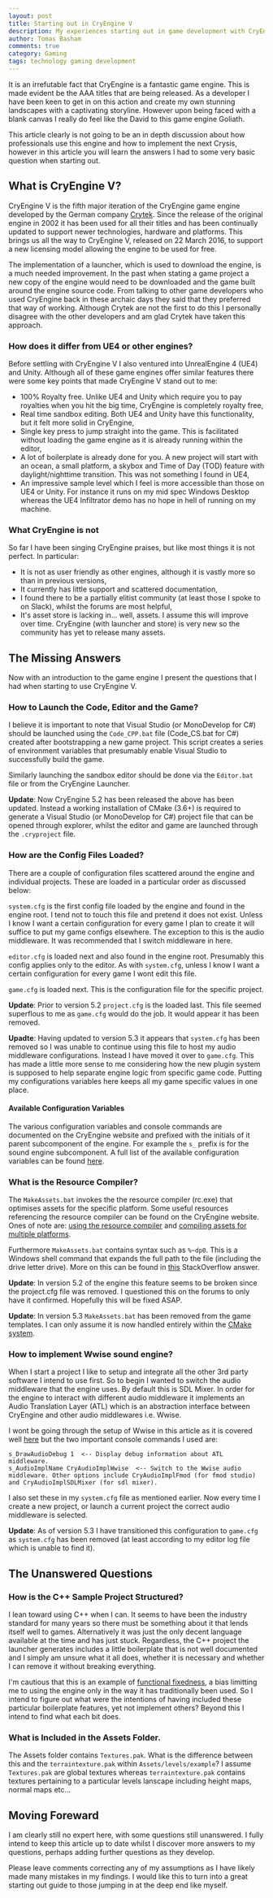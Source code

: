 ```yaml
---
layout: post
title: Starting out in CryEngine V
description: My experiences starting out in game development with CryEngine V.
author: Tomas Basham
comments: true
category: Gaming
tags: technology gaming development
---
```

It is an irrefutable fact that CryEngine is a fantastic game engine. This is made evident be the AAA titles that are being released. As a developer I have been keen to get in on this action and create my own stunning landscapes with a captivating storyline. However upon being faced with a blank canvas I really do feel like the David to this game engine Goliath.

This article clearly is not going to be an in depth discussion about how professionals use this engine and how to implement the next Crysis, however in this article you will learn the answers I had to some very basic question when starting out.

## What is CryEngine V?

CryEngine V is the fifth major iteration of the CryEngine game engine developed by the German company [Crytek](http://www.crytek.com/). Since the release of the original engine in 2002 it has been used for all their titles and has been continually updated to support newer technologies, hardware and platforms. This brings us all the way to CryEngine V, released on 22 March 2016, to support a new licensing model allowing the engine to be used for free.

The implementation of a launcher, which is used to download the engine, is a much needed improvement. In the past when stating a game project a new copy of the engine would need to be downloaded and the game built around the engine source code. From talking to other game developers who used CryEngine back in these archaic days they said that they preferred that way of working. Although Crytek are not the first to do this I personally disagree with the other developers and am glad Crytek have taken this approach.

### How does it differ from UE4 or other engines?

Before settling with CryEngine V I also ventured into UnrealEngine 4 (UE4) and Unity. Although all of these game engines offer similar features there were some key points that made CryEngine V stand out to me:

- 100% Royalty free. Unlike UE4 and Unity which require you to pay royalties when you hit the big time, CryEngine is completely royalty free,
- Real time sandbox editing. Both UE4 and Unity have this functionality, but it felt more solid in CryEngine,
- Single key press to jump straight into the game. This is facilitated without loading the game engine as it is already running within the editor,
- A lot of boilerplate is already done for you. A new project will start with an ocean, a small platform, a skybox and Time of Day (TOD) feature with daylight/nighttime transition. This was not something I found in UE4,
- An impressive sample level which I feel is more accessible than those on UE4 or Unity. For instance it runs on my mid spec Windows Desktop whereas the UE4 Infiltrator demo has no hope in hell of running on my machine.

### What CryEngine is not

So far I have been singing CryEngine praises, but like most things it is not perfect. In particular:

- It is not as user friendly as other engines, although it is vastly more so than in previous versions,
- It currently has little support and scattered documentation,
- I found there to be a partially elitist community (at least those I spoke to on Slack), whilst the forums are most helpful,
- It's asset store is lacking in... well, assets. I assume this will improve over time. CryEngine (with launcher and store) is very new so the community has yet to release many assets.

## The Missing Answers

Now with an introduction to the game engine I present the questions that I had when starting to use CryEngine V.

### How to Launch the Code, Editor and the Game?

I believe it is important to note that Visual Studio (or MonoDevelop for C#) should be launched using the `Code_CPP.bat` file (Code_CS.bat for C#) created after bootstrapping a new game project. This script creates a series of environment variables that presumably enable Visual Studio to successfully build the game.

Similarly launching the sandbox editor should be done via the `Editor.bat` file or from the CryEngine Launcher.

**Update**: Now CryEngine 5.2 has been released the above has been updated. Instead a working installation of CMake (3.6+) is required to generate a Visual Studio (or MonoDevelop for C#) project file that can be opened through explorer, whilst the editor and game are launched through the `.cryproject` file.

### How are the Config Files Loaded?

There are a couple of configuration files scattered around the engine and individual projects. These are loaded in a particular order as discussed below:

`system.cfg` is the first config file loaded by the engine and found in the engine root. I tend not to touch this file and pretend it does not exist. Unless I know I want a certain configuration for every game I plan to create it will suffice to put my game configs elsewhere. The exception to this is the audio middleware. It was recommended that I switch middleware in here.

`editor.cfg` is loaded next and also found in the engine root. Presumably this config applies only to the editor. As with `system.cfg`, unless I know I want a certain configuration for every game I wont edit this file.

`game.cfg` is loaded next. This is the configuration file for the specific project.

**Update**: Prior to version 5.2 `project.cfg` is the loaded last. This file seemed superflous to me as `game.cfg` would do the job. It would appear it has been removed.

**Upadte**: Having updated to version 5.3 it appears that `system.cfg` has been removed so I was unable to continue using this file to host my audio middleware configurations. Instead I have moved it over to `game.cfg`. This has made a little more sense to me considering how the new plugin system is supposed to help separate engine logic from specific game code. Putting my configurations variables here keeps all my game specific values in one place.

#### Available Configuration Variables

The various configuration variables and console commands are documented on the CryEngine website and prefixed with the initials of it parent subcomponent of the engine. For example the `s_` prefix is for the sound engine subcomponent. A full list of the available configuration variables can be found [here](http://docs.cryengine.com/display/CRYAUTOGEN/Home).

### What is the Resource Compiler?

The `MakeAssets.bat` invokes the the resource compiler (rc.exe) that optimises assets for the specific platform. Some useful resources referencing the resource compiler can be found on the CryEngine website. Ones of note are: [using the resource compiler](http://docs.cryengine.com/display/SDKDOC2/Using+the+Resource+Compiler) and [compiling assets for multiple platforms](http://docs.cryengine.com/display/CEPROG/Compiling+Assets+for+Multiple+Platforms).

Furthermore `MakeAssets.bat` contains syntax such as `%~dp0`. This is a Windows shell command that expands the full path to the file (including the drive letter drive). More on this can be found in [this](http://stackoverflow.com/a/5034119) StackOverflow answer.

**Update**: In version 5.2 of the engine this feature seems to be broken since the project.cfg file was removed. I questioned this on the forums to only have it confirmed. Hopefully this will be fixed ASAP.

**Update**: In version 5.3 `MakeAssets.bat` has been removed from the game templates. I can only assume it is now handled entirely within the [CMake system](http://docs.cryengine.com/display/CEPROG/CMake).

### How to implement Wwise sound engine?

When I start a project I like to setup and integrate all the other 3rd party software I intend to use first. So to begin I wanted to switch the audio middleware that the engine uses. By default this is SDL Mixer. In order for the engine to interact with different audio middleware it implements an Audio Translation Layer (ATL) which is an abstraction interface between CryEngine and other audio middlewares i.e. Wwise.

I wont be going through the setup of Wwise in this article as it is covered well [here](http://docs.cryengine.com/display/CEMANUAL/Setting+up+Wwise+for+CRYENGINE) but the two important console commands I used are:

    s_DrawAudioDebug 1  <-- Display debug information about ATL middleware.
    s_AudioImplName CryAudioImplWwise  <-- Switch to the Wwise audio middleware. Other options include CryAudioImplFmod (for fmod studio) and CryAudioImplSDLMixer (for sdl mixer).

I also set these in my `system.cfg` file as mentioned earlier. Now every time I create a new project, or launch a current project the correct audio middleware is selected.

**Update**: As of version 5.3 I have transitioned this configuration to `game.cfg` as `system.cfg` has been removed (at least according to my editor log file which is unable to find it).

## The Unanswered Questions

### How is the C++ Sample Project Structured?

I lean toward using C++ when I can. It seems to have been the industry standard for many years so there must be something about it that lends itself well to games. Alternatively it was just the only decent language available at the time and has just stuck. Regardless, the C++ project the launcher generates includes a little boilerplate that is not well documented and I simply am unsure what it all does, whether it is necessary and whether I can remove it without breaking everything.

I'm cautious that this is an example of [functional fixedness](https://en.wikipedia.org/wiki/Functional_fixedness), a bias limitting me to using the engine only in the way it has traditionally been used. So I intend to figure out what were the intentions of having included these particular boilerplate features, yet not implement others? Beyond this I intend to find what each bit does.

### What is Included in the Assets Folder.

The Assets folder contains `Textures.pak`. What is the difference between this and the `terraintexture.pak` within `Assets/levels/example`? I assume `Textures.pak` are global textures whereas `terraintexture.pak` contains textures pertaining to a particular levels lanscape including height maps, normal maps etc...

## Moving Foreward

I am clearly still no expert here, with some questions still unanswered. I fully intend to keep this article up to date whilst I discover more answers to my questions, perhaps adding further questions as they develop.

Please leave comments correcting any of my assumptions as I have likely made many mistakes in my findings. I would like this to turn into a great starting out guide to those jumping in at the deep end like myself.
